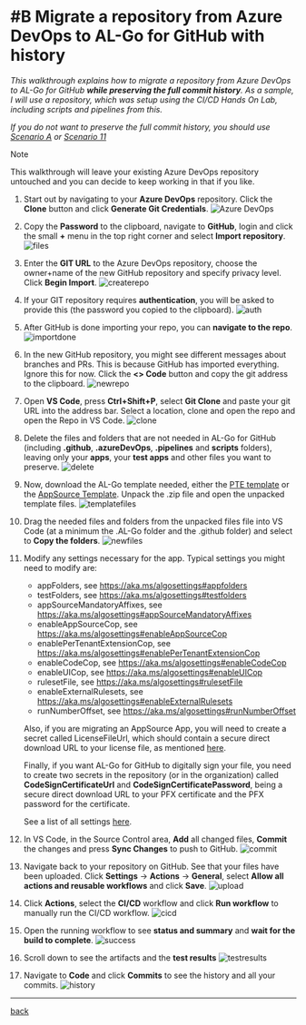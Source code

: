# #B Migrate a repository from Azure DevOps to AL-Go for GitHub with history
*This walkthrough explains how to migrate a repository from Azure DevOps to AL-Go for GitHub **while preserving the full commit history**. As a sample, I will use a repository, which was setup using the CI/CD Hands On Lab, including scripts and pipelines from this.*

*If you do not want to preserve the full commit history, you should use [Scenario A](MigrateFromAzureDevOpsWithoutHistory.md) or [Scenario 11](SetupCiCdForExistingAppSourceApp.md)*

> [!NOTE]
> This walkthrough will leave your existing Azure DevOps repository untouched and you can decide to keep working in that if you like.

1. Start out by navigating to your **Azure DevOps** repository. Click the **Clone** button and click **Generate Git Credentials**.
![Azure DevOps](https://github.com/microsoft/AL-Go/assets/10775043/59b623eb-56da-4821-8869-b27a34954597)
1. Copy the **Password** to the clipboard, navigate to **GitHub**, login and click the small **+** menu in the top right corner and select **Import repository**.
![files](https://github.com/microsoft/AL-Go/assets/10775043/9b8eb461-e03a-4c77-b0d2-be5bbb2ea25b)
1. Enter the **GIT URL** to the Azure DevOps repository, choose the owner+name of the new GitHub repository and specify privacy level. Click **Begin Import**.
![createrepo](https://github.com/microsoft/AL-Go/assets/10775043/2f94e677-f713-4771-953a-16d7f1a8a0aa)
1. If your GIT repository requires **authentication**, you will be asked to provide this (the password you copied to the clipboard).
![auth](https://github.com/microsoft/AL-Go/assets/10775043/a3c16e8d-0ae4-43c0-99d1-4df57acf8551)
1. After GitHub is done importing your repo, you can **navigate to the repo**.
![importdone](https://github.com/microsoft/AL-Go/assets/10775043/7f7a6d5a-4d3b-4e47-8ac2-426dfd1a3c39)
1. In the new GitHub repository, you might see different messages about branches and PRs. This is because GitHub has imported everything. Ignore this for now. Click the **<> Code** button and copy the git address to the clipboard.
![newrepo](https://github.com/microsoft/AL-Go/assets/10775043/2089bcc3-8aa3-4582-be9d-3ce77364198a)
1. Open **VS Code**, press **Ctrl+Shift+P**, select **Git Clone** and paste your git URL into the address bar. Select a location, clone and open the repo and open the Repo in VS Code.
![clone](https://github.com/microsoft/AL-Go/assets/10775043/4d91c31d-1aee-4fad-990e-73a075e69026)
1. Delete the files and folders that are not needed in AL-Go for GitHub (including **.github**, **.azureDevOps**, **.pipelines** and **scripts** folders), leaving only your **apps**, your **test apps** and other files you want to preserve.
![delete](https://github.com/microsoft/AL-Go/assets/10775043/e8d21772-30dc-448a-8892-92a66c7c36e6)
1. Now, download the AL-Go template needed, either the [PTE template](https://github.com/microsoft/AL-Go-PTE/archive/refs/heads/main.zip) or the [AppSource Template](https://github.com/microsoft/AL-Go-AppSource/archive/refs/heads/main.zip). Unpack the .zip file and open the unpacked template files.
![templatefiles](https://github.com/microsoft/AL-Go/assets/10775043/7539c845-b696-4347-8b2f-d51d6be2ebfa)
1. Drag the needed files and folders from the unpacked files file into VS Code (at a minimum the .AL-Go folder and the .github folder) and select to **Copy the folders**.
![newfiles](https://github.com/microsoft/AL-Go/assets/10775043/edd24801-73cd-4ad4-9fc6-5d2cd80ac6c8)
1. Modify any settings necessary for the app. Typical settings you might need to modify are:
    - appFolders, see https://aka.ms/algosettings#appfolders
    - testFolders, see https://aka.ms/algosettings#testfolders
    - appSourceMandatoryAffixes, see https://aka.ms/algosettings#appSourceMandatoryAffixes
    - enableAppSourceCop, see https://aka.ms/algosettings#enableAppSourceCop
    - enablePerTenantExtensionCop, see https://aka.ms/algosettings#enablePerTenantExtensionCop
    - enableCodeCop, see https://aka.ms/algosettings#enableCodeCop
    - enableUICop, see https://aka.ms/algosettings#enableUICop
    - rulesetFile, see https://aka.ms/algosettings#rulesetFile
    - enableExternalRulesets, see https://aka.ms/algosettings#enableExternalRulesets
    - runNumberOffset, see https://aka.ms/algosettings#runNumberOffset

    Also, if you are migrating an AppSource App, you will need to create a secret called LicenseFileUrl, which should contain a secure direct download URL to your license file, as mentioned [here](SetupCiCdForExistingAppSourceApp.md).

    Finally, if you want AL-Go for GitHub to digitally sign your file, you need to create two secrets in the repository (or in the organization) called **CodeSignCertificateUrl** and **CodeSignCertificatePassword**, being a secure direct download URL to your PFX certificate and the PFX password for the certificate.

    See a list of all settings [here](settings.md).

1. In VS Code, in the Source Control area, **Add** all changed files, **Commit** the changes and press **Sync Changes** to push to GitHub.
![commit](https://github.com/microsoft/AL-Go/assets/10775043/55afdd6f-e401-4542-9029-652f5ce7a3e9)
1. Navigate back to your repository on GitHub. See that your files have been uploaded. Click **Settings** -> **Actions** -> **General**, select **Allow all actions and reusable workflows** and click **Save**.
![upload](https://github.com/microsoft/AL-Go/assets/10775043/4f717190-5e5f-45e9-a187-186ac45be590)
1. Click **Actions**, select the **CI/CD** workflow and click **Run workflow** to manually run the CI/CD workflow.
![cicd](https://github.com/microsoft/AL-Go/assets/10775043/ec7f76b1-2eb9-42fe-91a3-c0170c796d3c)
1. Open the running workflow to see **status and summary** and **wait for the build to complete**.
![success](https://github.com/microsoft/AL-Go/assets/10775043/8a1fcd6d-0a8d-4bbc-bb97-51a4c48e537a)
1. Scroll down to see the artifacts and the **test results**
![testresults](https://github.com/microsoft/AL-Go/assets/10775043/7267a1a7-7afe-495f-8100-474fb8db9499)
1. Navigate to **Code** and click **Commits** to see the history and all your commits.
![history](https://github.com/microsoft/AL-Go/assets/10775043/c10ea3b3-2b1b-486d-9727-6b91b7bc3834)

---
[back](../README.md)
